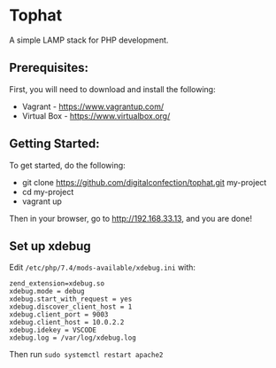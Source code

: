 # Tophat
A simple LAMP stack for PHP development.

## Prerequisites:
First, you will need to download and install the following:
- Vagrant - https://www.vagrantup.com/
- Virtual Box - https://www.virtualbox.org/

## Getting Started:
To get started, do the following:
 - git clone https://github.com/digitalconfection/tophat.git my-project  
 - cd my-project
 - vagrant up
 
Then in your browser, go to http://192.168.33.13, and you are done!

## Set up xdebug 
Edit `/etc/php/7.4/mods-available/xdebug.ini` with:

```
zend_extension=xdebug.so
xdebug.mode = debug
xdebug.start_with_request = yes
xdebug.discover_client_host = 1
xdebug.client_port = 9003
xdebug.client_host = 10.0.2.2
xdebug.idekey = VSCODE
xdebug.log = /var/log/xdebug.log
``` 

Then run `sudo systemctl restart apache2`
